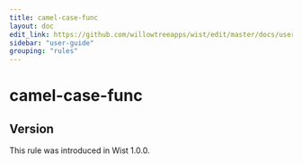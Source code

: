```yaml
---
title: camel-case-func
layout: doc
edit_link: https://github.com/willowtreeapps/wist/edit/master/docs/user-guide/rules/camel-case-func
sidebar: "user-guide"
grouping: "rules"
---
```


# camel-case-func

## Version
This rule was introduced in Wist 1.0.0.